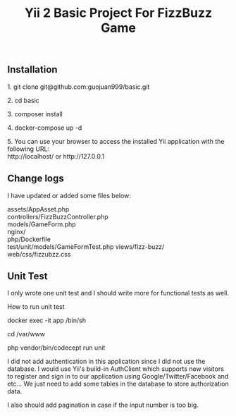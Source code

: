 <p align="center">
    <h1 align="center">Yii 2 Basic Project For FizzBuzz Game</h1>
    <br>
</p>
<h2>Installation</h2>
<p>1. git clone git@github.com:guojuan999/basic.git</a>
<p>2. cd basic</p>
<p>3. composer install</p>
<p>4. docker-compose up -d</p>
<p>5. You can use your browser to access the installed Yii application with the following URL:<br/>
http://localhost/ or http://127.0.0.1</p>

<h2>Change logs</h2>
<p>I have updated or added some files below:</p>
<p>
    assets/AppAsset.php<br/>
    controllers/FizzBuzzController.php<br/>
    models/GameForm.php<br/>
    nginx/<br/>
    php/Dockerfile<br/>
    test/unit/models/GameFormTest.php
    views/fizz-buzz/<br/>
    web/css/fizzubzz.css<br/>
</p>

<h2>Unit Test</h2>
<p>I only wrote one unit test and I should write more for functional tests as well.</p>
<p>How to run unit test</p>
<p>docker exec -it app /bin/sh</p>
<p>cd /var/www</p>
<p>php vendor/bin/codecept run unit</p>

<p>I did not add authentication in this application since I did not use the database. I would use Yii's build-in AuthClient which supports new visitors to register and sign in to our application using Google/Twitter/Facebook and etc... We just need to add some tables in the database to store authorization data. </p>
<p>I also should add pagination in case if the input number is too big.</p>
